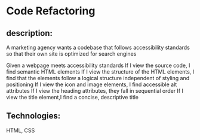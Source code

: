 # Code Refactoring

## description: 

A marketing agency wants a codebase that follows accessibility standards
so that their own site is optimized for search engines

Given a webpage meets accessibility standards
If I view the source code, I find semantic HTML elements
If I view the structure of the HTML elements, I find that the elements follow a logical structure independent of styling and positioning
If I view the icon and image elements, I find accessible alt attributes
If I view the heading attributes, they fall in sequential order
If I view the title element,I find a concise, descriptive title

## Technologies: 

HTML, CSS
